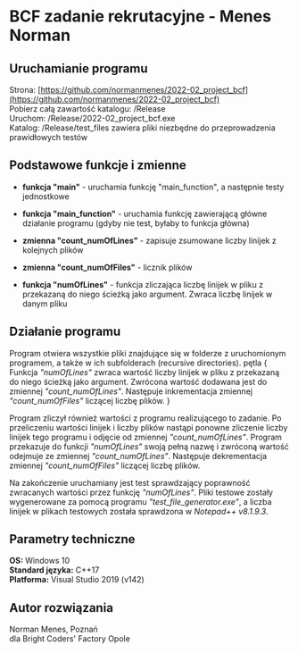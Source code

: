 # BCF zadanie rekrutacyjne - Menes Norman

## Uruchamianie programu

Strona: [https://github.com/normanmenes/2022-02_project_bcf](https://github.com/normanmenes/2022-02_project_bcf) <br />
Pobierz całą zawartość katalogu: /Release <br />
Uruchom: /Release/2022-02_project_bcf.exe <br />
Katalog: /Release/test_files zawiera pliki niezbędne do przeprowadzenia prawidłowych testów <br />


## Podstawowe funkcje i zmienne

+ **funkcja "main"** - uruchamia funkcję "main_function", a następnie testy jednostkowe

+ **funkcja "main_function"** - uruchamia funkcję zawierającą główne działanie programu (gdyby nie test, byłaby to funkcja główna)
+ **zmienna "count_numOfLines"** - zapisuje zsumowane liczby linijek z kolejnych plików
+ **zmienna "count_numOfFiles"** - licznik plików

+ **funkcja "numOfLines"** - funkcja zliczająca liczbę linijek w pliku z przekazaną do niego ścieżką jako argument. Zwraca liczbę linijek w danym pliku

## Działanie programu

Program otwiera wszystkie pliki znajdujące się w folderze z uruchomionym programem, a także w ich subfolderach (recursive directories).
pętla {
	Funkcja *"numOfLines"* zwraca wartość liczby linijek w pliku z przekazaną do niego ścieżką jako argument. Zwrócona wartość dodawana jest do zmiennej *"count_numOfLines"*.
	Następuje inkrementacja zmiennej *"count_numOfFiles"* liczącej liczbę plików.
}

Program zliczył również wartości z programu realizującego to zadanie. Po przeliczeniu wartości linijek i liczby plików nastąpi ponowne zliczenie liczby linijek tego programu i odjęcie od zmiennej *"count_numOfLines"*.
Program przekazuje do funkcji *"numOfLines"* swoją pełną nazwę i zwróconą wartość odejmuje ze zmiennej *"count_numOfLines"*.
Następuje dekrementacja zmiennej *"count_numOfFiles"* liczącej liczbę plików.

Na zakończenie uruchamiany jest test sprawdzający poprawność zwracanych wartości przez funkcję *"numOfLines"*. Pliki testowe zostały wygenerowane za pomocą programu *"test_file_generator.exe"*, a liczba linijek w plikach testowych została sprawdzona w *Notepad++ v8.1.9.3*.

## Parametry techniczne

**OS:** Windows 10 <br />
**Standard języka:** C++17 <br />
**Platforma:** Visual Studio 2019 (v142) <br />

## Autor rozwiązania
Norman Menes, Poznań <br />
dla Bright Coders' Factory Opole
